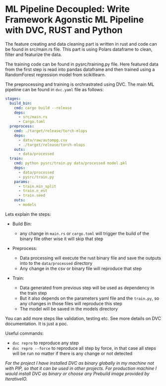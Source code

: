# ML Pipeline Decoupled: Write Framework Agonstic ML Pipeline with DVC, RUST and Python

The feature creating and data cleaning part is written in rust and code can be found in src/main.rs file. This part is using Polars dataframe to clean, filter and featurize the data.

The training code can be found in pysrc/training.py file. Here featured data from the first step is read into pandas dataframe and then trained using a RandomForest regression model from scikitlearn.

The preprocessing and training is orchrastrated using DVC. The main ML pipeline can be found in `dvc.yaml` file as follows:
```yaml
stages:
  build_bin:
    cmd: cargo build --release
    deps:
      - src/main.rs
      - Cargo.toml
  preprocess:
    cmd: ./target/release/torch-mlops
    deps:
      - data/raw/autompg.csv
      - ./target/release/torch-mlops
    outs:
      - data/processed
  train:
    cmd: python pysrc/train.py data/processed model.pkl
    deps:
      - data/processed
      - pysrc/train.py
    params:
      - train.min_split
      - train.n_est
      - train.seed
    outs:
      - models
```

Lets explain the steps:
- Build Bin:
  - any change in `main.rs` or `cargo.toml` will trigger the build of the binary file other wise it will skip that step

- Preprocess:
  - Data processing will execute the rust binary file and save the outputs into to the `data/processed` directory
  - Any change in the csv or binary file will reproduce that step

- Train:
  - Data generated from previous step will be used as dependency in the train step
  - But it also depends on the parameters yaml file and the `train.py`, so any changes in those files will reproduce this step
  - The model will be saved in the models directory

You can add more steps like validation, testing etc. See more details on DVC documentation. It is just a poc.

Useful commands:
- `dvc repro` to reproduce any step
- `dvc repro --force` to reproduce all step by force, in that case all steps will be run no matter if there is any change or not detected


*For the project I have installed DVC as binary globally in my machine not with PIP, so that it can be used in other projects. For production machine I would install DVC as binary or choose any Prebuild image provided by IterativeIO.*